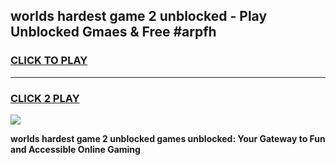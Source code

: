 
## worlds hardest game 2 unblocked - Play Unblocked Gmaes & Free #arpfh
<h3>
<a href="https://news.freeplayer.one?title=worlds_hardest_game_2_unblocked&ref=26F">CLICK TO PLAY</a></h3>
<hr>

<h3>
<a href="https://news.freeplayer.one?title=worlds_hardest_game_2_unblocked&ref=26F">CLICK 2 PLAY</a>
  
</h3>

<a href="https://news.freeplayer.one?title=worlds_hardest_game_2_unblocked&ref=26F/"><img src="https://clearcache.store/games.png"></a>


**worlds hardest game 2 unblocked games unblocked: Your Gateway to Fun and Accessible Online Gaming**
